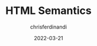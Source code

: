 ---
author: chrisferdinandi
date: 2022-03-21
tags:
  - html
  - semantics
target_url: https://gomakethings.com/html-semantics/
title: HTML Semantics
---